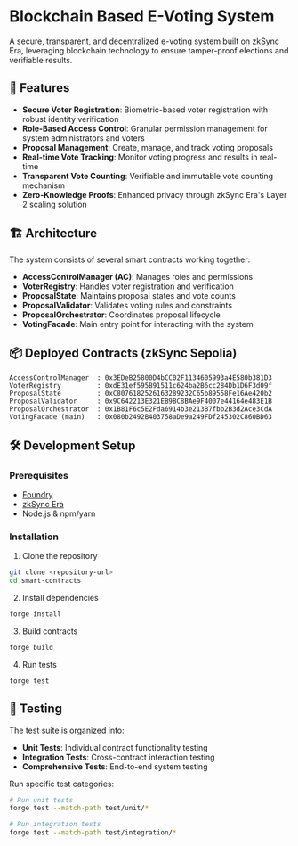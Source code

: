 # Blockchain Based E-Voting System 

A secure, transparent, and decentralized e-voting system built on zkSync Era, leveraging blockchain technology to ensure tamper-proof elections and verifiable results.

## 🌟 Features

- **Secure Voter Registration**: Biometric-based voter registration with robust identity verification
- **Role-Based Access Control**: Granular permission management for system administrators and voters
- **Proposal Management**: Create, manage, and track voting proposals
- **Real-time Vote Tracking**: Monitor voting progress and results in real-time
- **Transparent Vote Counting**: Verifiable and immutable vote counting mechanism
- **Zero-Knowledge Proofs**: Enhanced privacy through zkSync Era's Layer 2 scaling solution

## 🏗 Architecture

The system consists of several smart contracts working together:

- **AccessControlManager (AC)**: Manages roles and permissions
- **VoterRegistry**: Handles voter registration and verification
- **ProposalState**: Maintains proposal states and vote counts
- **ProposalValidator**: Validates voting rules and constraints
- **ProposalOrchestrator**: Coordinates proposal lifecycle
- **VotingFacade**: Main entry point for interacting with the system

## 📦 Deployed Contracts (zkSync Sepolia)

```
AccessControlManager  : 0x3EDeB25800D4bCC02F1134605993a4E580b381D3
VoterRegistry         : 0xdE31ef595B91511c624ba2B6cc284Db1D6F3d09f
ProposalState         : 0xC8076182526163289232C65b89558Fe16Ae420b2
ProposalValidator     : 0x9C642213E321EB9BC8BAe9F4007e44164e483E1B
ProposalOrchestrator  : 0x1B81F6c5E2Fda6914b3e213B7fbb2B3d2Ace3CdA
VotingFacade (main)   : 0x080b2492B403758aDe9a249FDf245302C860BD63
```

## 🛠 Development Setup

### Prerequisites

- [Foundry](https://book.getfoundry.sh/getting-started/installation)
- [zkSync Era](https://era.zksync.io/docs/dev/building-on-zksync/hello-world.html)
- Node.js & npm/yarn

### Installation

1. Clone the repository
```bash
git clone <repository-url>
cd smart-contracts
```

2. Install dependencies
```bash
forge install
```

3. Build contracts
```bash
forge build
```

4. Run tests
```bash
forge test
```

## 🧪 Testing

The test suite is organized into:

- **Unit Tests**: Individual contract functionality testing
- **Integration Tests**: Cross-contract interaction testing
- **Comprehensive Tests**: End-to-end system testing

Run specific test categories:
```bash
# Run unit tests
forge test --match-path test/unit/*

# Run integration tests
forge test --match-path test/integration/*
```




